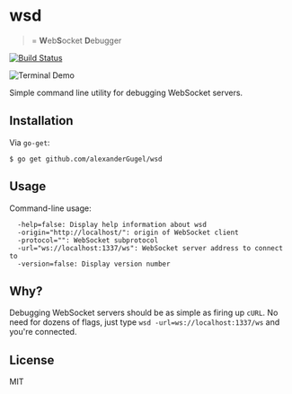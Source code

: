 # wsd

> = **W**eb**S**ocket **D**ebugger

[![Build Status](https://travis-ci.org/alexander/wsd.svg?branch=master)](https://travis-ci.org/alexanderGugel/wsd)

![Terminal Demo](https://cdn.rawgit.com/alexanderGugel/wsd/demo/demo.gif)

Simple command line utility for debugging WebSocket servers.

## Installation

Via `go-get`:

```
$ go get github.com/alexanderGugel/wsd
```

## Usage

Command-line usage:

```
  -help=false: Display help information about wsd
  -origin="http://localhost/": origin of WebSocket client
  -protocol="": WebSocket subprotocol
  -url="ws://localhost:1337/ws": WebSocket server address to connect to
  -version=false: Display version number
```

## Why?

Debugging WebSocket servers should be as simple as firing up `cURL`. No need
for dozens of flags, just type `wsd -url=ws://localhost:1337/ws` and you're
connected.

## License

 MIT
